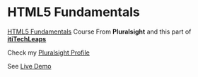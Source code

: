 # HTML5 Fundamentals

[HTML5 Fundamentals](https://www.pluralsight.com/courses/html5-fundamentals) Course From **Pluralsight** and this part of **[itiTechLeaps](https://maharatech.gov.eg/mod/page/view.php?id=11004)**

Check my [Pluralsight Profile](https://app.pluralsight.com/profile/hosamation)

See [Live Demo](https://hosamation.github.io/HTML5-Fundamentals/)
